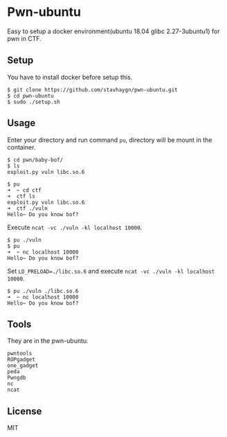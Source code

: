 # Pwn-ubuntu
Easy to setup a docker environment(ubuntu 18.04 glibc 2.27-3ubuntu1) for pwn in CTF.

## Setup
You have to install docker before setup this.
```
$ git clone https://github.com/stavhaygn/pwn-ubuntu.git
$ cd pwn-ubuntu
$ sudo ./setup.sh
```

## Usage

Enter your directory and run command `pu`, directory will be mount in the container.
```
$ cd pwn/baby-bof/
$ ls 
exploit.py vuln libc.so.6

$ pu
➜  ~ cd ctf
➜  ctf ls
exploit.py vuln libc.so.6
➜  ctf ./vuln
Hello~ Do you know bof?
```

Execute `ncat -vc ./vuln -kl localhost 10000`.
```
$ pu ./vuln
$ pu
➜  ~ nc localhost 10000
Hello~ Do you know bof?
```

Set `LD_PRELOAD=./libc.so.6` and execute `ncat -vc ./vuln -kl localhost 10000`. 
```
$ pu ./vuln ./libc.so.6
➜  ~ nc localhost 10000
Hello~ Do you know bof?
```

## Tools
They are in the pwn-ubuntu.
```
pwntools
ROPgadget
one_gadget
peda
Pwngdb
nc
ncat
```

## License
MIT
